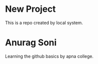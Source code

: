 # New Project 
This is a repo created by local system.

# Anurag Soni
Learning the github basics by apna college.
